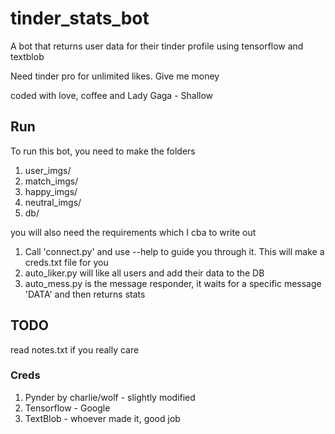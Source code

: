 # tinder_stats_bot

A bot that returns user data for their tinder profile using tensorflow and textblob

Need tinder pro for unlimited likes. Give me money

coded with love, coffee and Lady Gaga - Shallow

## Run
To run this bot, you need to make the folders
1. user_imgs/
2. match_imgs/
3. happy_imgs/
4. neutral_imgs/
5. db/

you will also need the requirements which I cba to write out

1. Call 'connect.py' and use --help to guide you through it. This will make a creds.txt file for you
2. auto_liker.py will like all users and add their data to the DB 
3. auto_mess.py is the message responder, it waits for a specific message 'DATA' and then returns stats

## TODO
read notes.txt if you really care

### Creds
1. Pynder by charlie/wolf - slightly modified
2. Tensorflow - Google
3. TextBlob - whoever made it, good job

